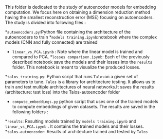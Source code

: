 This folder is dedicated to the study of autoencoder models for embedding computation. We focus here on obtaining a dimension reduction method having the smallest reconstruction error (MSE) focusing on autoencoders.	The study is divided into following files :

*`autoencoders.py`:Python file containing the architecture of the autoencoders to train
*`models training.ipynb`:notebook where the complex models (CNN and fully connected) are trained 
* `linear_vs_PCA.ipynb` : Note where the linear model is trained and compared to PCA. 
*`losses comparison.ipynb`: Each of the previously described notebook save the models and their losses into the `results` folder. This notebook is meant to visualize the produced losses.

*`talos_training.py`: Python script that runs `Talos`on a given set of parameters to tune. `Talos` is a library for architecture testing. It allows us to train and test multiple architectures of neural networks.It saves the results (architecture: test loss) into the Talos-autoencoder folder 
* `compute_embeddings.py` python script that uses one of the trained models to compute embeddings of given datasets.
The results are saved in the following folders : 

*`results`: Resulting models trained by `models training.ipynb` and `linear_vs_PCA.ipynb` . It contains the trained models and their losses. 
*`talos-autoencoder`: Results of architecture trained  and tested by `Talos`
